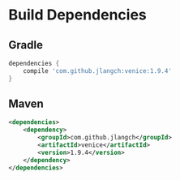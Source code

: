 # Build Dependencies


## Gradle

```groovy
dependencies {
    compile 'com.github.jlangch:venice:1.9.4'
}
```

## Maven

```xml
<dependencies>
    <dependency>
        <groupId>com.github.jlangch</groupId>
        <artifactId>venice</artifactId>
        <version>1.9.4</version>
    </dependency>
</dependencies>
```
